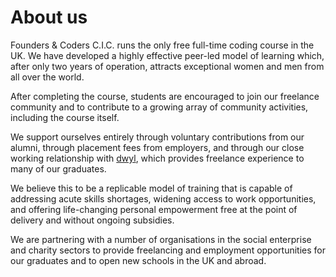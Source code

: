 # About us

Founders & Coders C.I.C. runs the only free full-time coding course in the UK. We have developed a highly effective peer-led model of learning which, after only two years of operation, attracts exceptional women and men from all over the world.

After completing the course, students are encouraged to join our freelance community and to contribute to a growing array of community activities, including the course itself.

We support ourselves entirely through voluntary contributions from our alumni, through placement fees from employers, and through our close working relationship with [dwyl](http://www.dwyl.io/), which provides freelance experience to many of our graduates.

We believe this to be a replicable model of training that is capable of addressing acute skills shortages, widening access to work opportunities, and offering life-changing personal empowerment free at the point of delivery and without ongoing subsidies.

We are partnering with a number of organisations in the social enterprise and charity sectors to provide freelancing and employment opportunities for our graduates and to open new schools in the UK and abroad.
